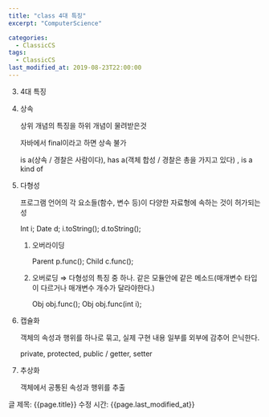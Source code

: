```yaml
---
title: "class 4대 특징"
excerpt: "ComputerScience"

categories:
  - ClassicCS
tags:
  - ClassicCS
last_modified_at: 2019-08-23T22:00:00
---
```


3. 4대 특징
1. 상속

    상위 개념의 특징을 하위 개념이 물려받은것

    자바에서 final이라고 하면 상속 불가

    is a(상속 / 경찰은 사람이다), has a(객체 합성 / 경찰은 총을 가지고 있다) , is a kind of

2. 다형성

    프로그램 언어의 각 요소들(함수, 변수 등)이 다양한 자료형에 속하는 것이 허가되는 성

    Int i; Date d; i.toString(); d.toString();

    1. 오버라이딩

        Parent p.func(); Child c.func();

    2. 오버로딩 ⇒ 다형성의 특징 중 하나. 같은 모듈안에 같은 메소드(매개변수 타입이 다르거나 매개변수 개수가 달라야한다.)

        Obj obj.func(); Obj obj.func(int i);

3. 캡슐화

    객체의 속성과 행위를 하나로 묶고, 실제 구현 내용 일부를 외부에 감추어 은닉한다.

    private, protected, public / getter, setter

4. 추상화

    객체에서 공통된 속성과 행위를 추출

글 제목: {{page.title}}
수정 시간: {{page.last_modified_at}}
